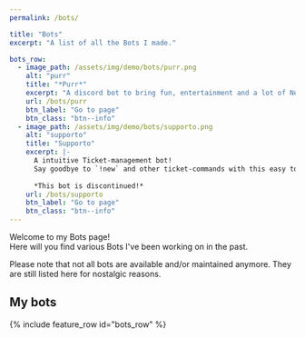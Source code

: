 ```yaml
---
permalink: /bots/

title: "Bots"
excerpt: "A list of all the Bots I made."

bots_row:
  - image_path: /assets/img/demo/bots/purr.png
    alt: "purr"
    title: "*Purr*"
    excerpt: "A discord bot to bring fun, entertainment and a lot of Nekos."
    url: /bots/purr
    btn_label: "Go to page"
    btn_class: "btn--info"
  - image_path: /assets/img/demo/bots/supporto.png
    alt: "supporto"
    title: "Supporto"
    excerpt: |-
      A intuitive Ticket-management bot!
      Say goodbye to `!new` and other ticket-commands with this easy to use bot!
      
      *This bot is discontinued!*
    url: /bots/supporto
    btn_label: "Go to page"
    btn_class: "btn--info"
---
```


Welcome to my Bots page!  
Here will you find various Bots I've been working on in the past.

Please note that not all bots are available and/or maintained anymore. They are still listed here for nostalgic reasons.

## My bots
{% include feature_row id="bots_row" %}